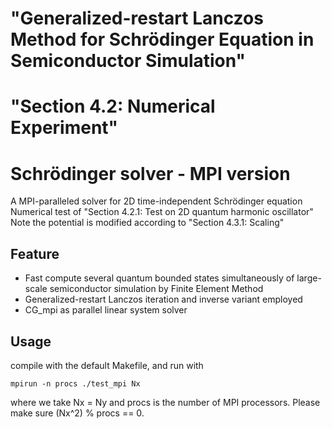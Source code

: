 # "Generalized-restart Lanczos Method for Schrödinger Equation in Semiconductor Simulation"
# "Section 4.2: Numerical Experiment"

Schrödinger solver - MPI version
===
A MPI-paralleled solver for 2D time-independent Schrödinger equation
Numerical test of "Section 4.2.1: Test on 2D quantum harmonic oscillator"
Note the potential is modified according to "Section 4.3.1: Scaling"

Feature
--------
* Fast compute several quantum bounded states simultaneously of large-scale semiconductor simulation by Finite Element Method
* Generalized-restart Lanczos iteration and inverse variant employed
* CG_mpi as parallel linear system solver


Usage
--------
compile with the default Makefile, and run with

	mpirun -n procs ./test_mpi Nx

where we take Nx = Ny and procs is the number of MPI processors. Please make sure (Nx^2) % procs == 0.

